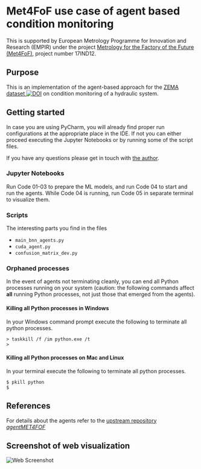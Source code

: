# Met4FoF use case of agent based condition monitoring

This is supported by European Metrology Programme for Innovation and Research (EMPIR)
under the project
[Metrology for the Factory of the Future (Met4FoF)](https://met4fof.eu), project number
17IND12.

## Purpose

This is an implementation of the agent-based approach for the [ZEMA dataset ![DOI
](https://zenodo.org/badge/DOI/10.5281/zenodo.1323611.svg
)](https://doi.org/10.5281/zenodo.1323611)
on condition monitoring of a hydraulic system.

## Getting started

In case you are using PyCharm, you will already find proper run configurations at the
appropriate place in the IDE. If not you can either proceed executing the Jupyter
Notebooks or by running some of the script files.

If you have any questions please get in touch with
[the author](https://github.com/bangxiangyong).
  
### Jupyter Notebooks

Run Code 01-03 to prepare the ML models, and run Code 04 to start and run the agents.
While Code 04 is running, run Code 05 in separate terminal to visualize them.

### Scripts

The interesting parts you find in the files

- `main_bnn_agents.py`
- `cuda_agent.py`
- `confusion_matrix_dev.py`

### Orphaned processes

In the event of agents not terminating cleanly, you can end all Python processes
running on your system (caution: the following commands affect **all** running Python
 processes, not just those that emerged from the agents).

#### Killing all Python processes in Windows

In your Windows command prompt execute the following to terminate all python processes.

```shell
> taskkill /f /im python.exe /t
>
```

#### Killing all Python processes on Mac and Linux

In your terminal execute the following to terminate all python processes.

```shell
$ pkill python
$
```

## References

For details about the agents refer to the
[upstream repository _agentMET4FOF_](https://github.com/bangxiangyong/agentMET4FOF)

## Screenshot of web visualization
![Web Screenshot](https://github.com/bangxiangyong/agentMet4FoF/blob/master/screenshot_met4fof.png)
